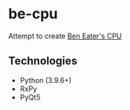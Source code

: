 # be-cpu
Attempt to create [Ben Eater's CPU](https://eater.net/8bit/)

## Technologies
- Python (3.9.6+)
- RxPy
- PyQt5
